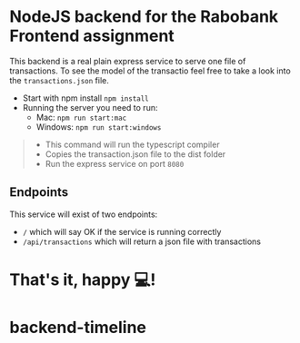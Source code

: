 # NodeJS backend for the Rabobank Frontend assignment

This backend is a real plain express service to serve one file of transactions. To see the model of the transactio
feel free to take a look into the `transactions.json` file.

- Start with npm install ```npm install```
- Running the server you need to run:
    - Mac: ```npm run start:mac```
    - Windows: ```npm run start:windows```

> - This command will run the typescript compiler
> - Copies the transaction.json file to the dist folder
> - Run the express service on port `8080`

## Endpoints

This service will exist of two endpoints:

- `/` which will say OK if the service is running correctly
- `/api/transactions` which will return a json file with transactions


# That's it, happy 💻!
# backend-timeline
